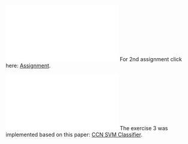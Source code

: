 <object data="project.pdf" type="application/pdf" width="700px" height="700px">
    <embed src="project.pdf">
        For 2nd assignment click here: <a href="project.pdf">Assignment</a>.</p>
    </embed>
</object>
<object data="hybrid_CNN–SVM_classifier.pdf" type="application/pdf" width="700px" height="700px">
    <embed src="hybrid_CNN–SVM_classifier.pdf">
        The exercise 3 was implemented based on this paper: <a href="hybrid_CNN–SVM_classifier.pdf">CCN SVM Classifier</a>.</p>
    </embed>
</object>
<object type="application/pdf" width="700px" height="700px">
    <embed>
        Manually download from <a href="http://ufldl.stanford.edu/housenumbers/">http://ufldl.stanford.edu/housenumbers/</a> train_32x32.mat and test_32x32.mat and put them into a svhn folder</p>
    </embed>
</object>
